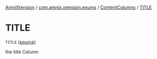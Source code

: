 [AmniXtension](../../index.md) / [com.amnix.xtension.enums](../index.md) / [ContentColumns](index.md) / [TITLE](./-t-i-t-l-e.md)

# TITLE

`TITLE` [(source)](https://github.com/AmniX/AmniXTension/tree/master/AmniXtension/src/main/java/com/amnix/xtension/enums/ContentColumns.kt#L18)

the title Column

